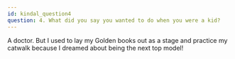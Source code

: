 ```yaml
---
id: kindal_question4
question: 4. What did you say you wanted to do when you were a kid?
---
```


A doctor. But I used to lay my Golden books out as a stage and practice my catwalk because I dreamed about being the next top model!
